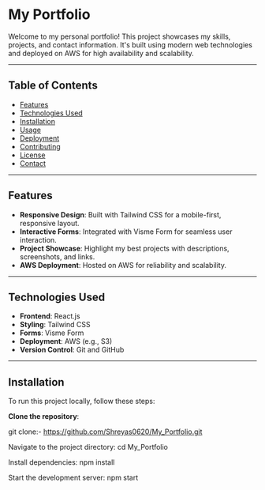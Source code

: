 # My Portfolio

Welcome to my personal portfolio! This project showcases my skills, projects, and contact information. It's built using modern web technologies and deployed on AWS for high availability and scalability.


---

## Table of Contents
- [Features](#features)
- [Technologies Used](#technologies-used)
- [Installation](#installation)
- [Usage](#usage)
- [Deployment](#deployment)
- [Contributing](#contributing)
- [License](#license)
- [Contact](#contact)

---

## Features

- **Responsive Design**: Built with Tailwind CSS for a mobile-first, responsive layout.
- **Interactive Forms**: Integrated with Visme Form for seamless user interaction.
- **Project Showcase**: Highlight my best projects with descriptions, screenshots, and links.
- **AWS Deployment**: Hosted on AWS for reliability and scalability.

---

## Technologies Used

- **Frontend**: React.js
- **Styling**: Tailwind CSS
- **Forms**: Visme Form
- **Deployment**: AWS (e.g., S3)
- **Version Control**: Git and GitHub

---

## Installation

To run this project locally, follow these steps:

 **Clone the repository**:
  
   git clone:- https://github.com/Shreyas0620/My_Portfolio.git
   
   Navigate to the project directory: cd My_Portfolio
   
   Install dependencies: npm install
   
   Start the development server: npm start
